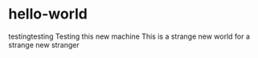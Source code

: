# hello-world
testingtesting
Testing this new machine
This is a strange new world for a strange new stranger
